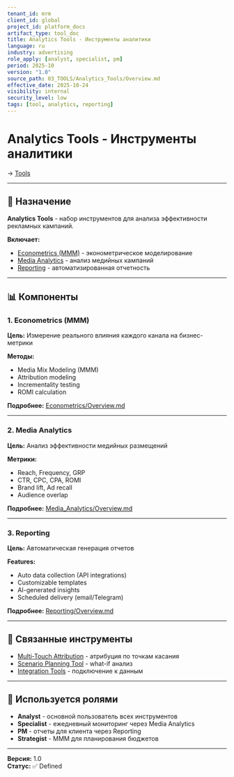 ```yaml
---
tenant_id: mrm
client_id: global
project_id: platform_docs
artifact_type: tool_doc
title: Analytics Tools - Инструменты аналитики
language: ru
industry: advertising
role_apply: [analyst, specialist, pm]
period: 2025-10
version: "1.0"
source_path: 03_TOOLS/Analytics_Tools/Overview.md
effective_date: 2025-10-24
visibility: internal
security_level: low
tags: [tool, analytics, reporting]
---
```


# Analytics Tools - Инструменты аналитики

→ [Tools](../_README.md)

---

## 🎯 Назначение

**Analytics Tools** - набор инструментов для анализа эффективности рекламных кампаний.

**Включает:**
- [Econometrics (MMM)](./Econometrics/) - эконометрическое моделирование
- [Media Analytics](./Media_Analytics/) - анализ медийных кампаний  
- [Reporting](./Reporting/) - автоматизированная отчетность

---

## 📊 Компоненты

### 1. Econometrics (MMM)

**Цель:** Измерение реального влияния каждого канала на бизнес-метрики

**Методы:**
- Media Mix Modeling (MMM)
- Attribution modeling
- Incrementality testing
- ROMI calculation

**Подробнее:** [Econometrics/Overview.md](./Econometrics/Overview.md)

---

### 2. Media Analytics

**Цель:** Анализ эффективности медийных размещений

**Метрики:**
- Reach, Frequency, GRP
- CTR, CPC, CPA, ROMI
- Brand lift, Ad recall
- Audience overlap

**Подробнее:** [Media_Analytics/Overview.md](./Media_Analytics/Overview.md)

---

### 3. Reporting

**Цель:** Автоматическая генерация отчетов

**Features:**
- Auto data collection (API integrations)
- Customizable templates
- AI-generated insights
- Scheduled delivery (email/Telegram)

**Подробнее:** [Reporting/Overview.md](./Reporting/Overview.md)

---

## 🔗 Связанные инструменты

- [Multi-Touch Attribution](../Multi_Touch_Attribution/) - атрибуция по точкам касания
- [Scenario Planning Tool](../Scenario_Planning_Tool/) - what-if анализ
- [Integration Tools](../Integration_Tools/) - подключение к данным

---

## 👥 Используется ролями

- **Analyst** - основной пользователь всех инструментов
- **Specialist** - ежедневный мониторинг через Media Analytics
- **PM** - отчеты для клиента через Reporting
- **Strategist** - MMM для планирования бюджетов

---

**Версия:** 1.0  
**Статус:** ✅ Defined

